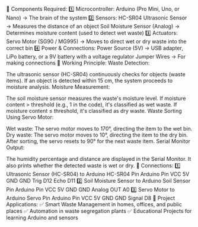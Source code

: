 🔧 Components Required:
1️⃣ Microcontroller:
Arduino (Pro Mini, Uno, or Nano) → The brain of the system
2️⃣ Sensors:
HC-SR04 Ultrasonic Sensor → Measures the distance of an object
Soil Moisture Sensor (Analog) → Determines moisture content (used to detect wet waste)
3️⃣ Actuators:
Servo Motor (SG90 / MG995) → Moves to direct wet or dry waste into the correct bin
4️⃣ Power & Connections:
Power Source (5V) → USB adapter, LiPo battery, or a 9V battery with a voltage regulator
Jumper Wires → For making connections
📌 Working Principle:
Waste Detection:

The ultrasonic sensor (HC-SR04) continuously checks for objects (waste items).
If an object is detected within 15 cm, the system proceeds to moisture analysis.
Moisture Measurement:

The soil moisture sensor measures the waste's moisture level.
If moisture content > threshold (e.g., 1 in the code), it's classified as wet waste.
If moisture content ≤ threshold, it's classified as dry waste.
Waste Sorting Using Servo Motor:

Wet waste: The servo motor moves to 170°, directing the item to the wet bin.
Dry waste: The servo motor moves to 10°, directing the item to the dry bin.
After sorting, the servo resets to 90° for the next waste item.
Serial Monitor Output:

The humidity percentage and distance are displayed in the Serial Monitor.
It also prints whether the detected waste is wet or dry.
🔗 Connections:
1️⃣ Ultrasonic Sensor (HC-SR04) to Arduino
HC-SR04 Pin	Arduino Pin
VCC	5V
GND	GND
Trig	D12
Echo	D11
2️⃣ Soil Moisture Sensor to Arduino
Soil Sensor Pin	Arduino Pin
VCC	5V
GND	GND
Analog OUT	A0
3️⃣ Servo Motor to Arduino
Servo Pin	Arduino Pin
VCC	5V
GND	GND
Signal	D8
🚀 Project Applications:
✅ Smart Waste Management in homes, offices, and public places
✅ Automation in waste segregation plants
✅ Educational Projects for learning Arduino and sensors
